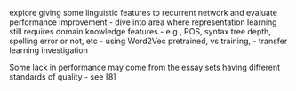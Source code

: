 explore giving some linguistic features to recurrent network and evaluate performance improvement
    - dive into area where representation learning still requires domain knowledge features
    - e.g., POS, syntax tree depth, spelling error or not, etc
    - using Word2Vec pretrained, vs training,
        - transfer learning investigation

Some lack in performance may come from the essay sets having different standards of quality
    - see [8]

